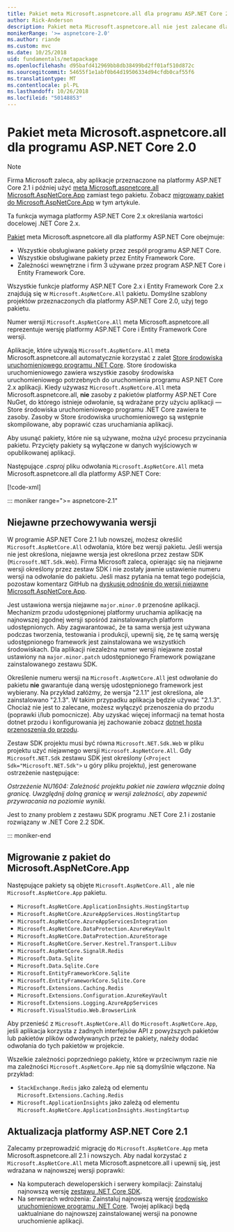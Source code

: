 ```yaml
---
title: Pakiet meta Microsoft.aspnetcore.all dla programu ASP.NET Core 2.0
author: Rick-Anderson
description: Pakiet meta Microsoft.aspnetcore.all nie jest zalecane dla platformy ASP.NET Core 2.1 lub nowszych.
monikerRange: '>= aspnetcore-2.0'
ms.author: riande
ms.custom: mvc
ms.date: 10/25/2018
uid: fundamentals/metapackage
ms.openlocfilehash: d95bafd412969bb8db38499bd2ff01af510d872c
ms.sourcegitcommit: 54655f1e1abf0b64d19506334d94cfdb0caf55f6
ms.translationtype: MT
ms.contentlocale: pl-PL
ms.lasthandoff: 10/26/2018
ms.locfileid: "50148853"
---
```

# <a name="microsoftaspnetcoreall-metapackage-for-aspnet-core-20"></a>Pakiet meta Microsoft.aspnetcore.all dla programu ASP.NET Core 2.0

> [!NOTE]
> Firma Microsoft zaleca, aby aplikacje przeznaczone na platformy ASP.NET Core 2.1 i później użyć [meta Microsoft.aspnetcore.all Microsoft.AspNetCore.App](xref:fundamentals/metapackage-app) zamiast tego pakietu. Zobacz [migrowany pakiet do Microsoft.AspNetCore.App](#migrate) w tym artykule.

Ta funkcja wymaga platformy ASP.NET Core 2.x określania wartości docelowej .NET Core 2.x.

[Pakiet](https://www.nuget.org/packages/Microsoft.AspNetCore.All) meta Microsoft.aspnetcore.all dla platformy ASP.NET Core obejmuje:

* Wszystkie obsługiwane pakiety przez zespół programu ASP.NET Core.
* Wszystkie obsługiwane pakiety przez Entity Framework Core.
* Zależności wewnętrzne i firm 3 używane przez program ASP.NET Core i Entity Framework Core.

Wszystkie funkcje platformy ASP.NET Core 2.x i Entity Framework Core 2.x znajdują się w `Microsoft.AspNetCore.All` pakietu. Domyślne szablony projektów przeznaczonych dla platformy ASP.NET Core 2.0, użyj tego pakietu.

Numer wersji `Microsoft.AspNetCore.All` meta Microsoft.aspnetcore.all reprezentuje wersję platformy ASP.NET Core i Entity Framework Core wersji.

Aplikacje, które używają `Microsoft.AspNetCore.All` meta Microsoft.aspnetcore.all automatycznie korzystać z zalet [Store środowiska uruchomieniowego programu .NET Core](/dotnet/core/deploying/runtime-store). Store środowiska uruchomieniowego zawiera wszystkie zasoby środowiska uruchomieniowego potrzebnych do uruchomienia programu ASP.NET Core 2.x aplikacji. Kiedy używasz `Microsoft.AspNetCore.All` meta Microsoft.aspnetcore.all, **nie** zasoby z pakietów platformy ASP.NET Core NuGet, do którego istnieje odwołanie, są wdrażane przy użyciu aplikacji &mdash; Store środowiska uruchomieniowego programu .NET Core zawiera te zasoby. Zasoby w Store środowiska uruchomieniowego są wstępnie skompilowane, aby poprawić czas uruchamiania aplikacji.

Aby usunąć pakiety, które nie są używane, można użyć procesu przycinania pakietu. Przycięty pakiety są wyłączone w danych wyjściowych w opublikowanej aplikacji.

Następujące *.csproj* pliku odwołania `Microsoft.AspNetCore.All` meta Microsoft.aspnetcore.all dla platformy ASP.NET Core:

[!code-xml[](metapackage/samples/Metapackage.All.Example.csproj?highlight=8)]

::: moniker range=">= aspnetcore-2.1"

## <a name="implicit-versioning"></a>Niejawne przechowywania wersji

W programie ASP.NET Core 2.1 lub nowszej, możesz określić `Microsoft.AspNetCore.All` odwołania, które bez wersji pakietu. Jeśli wersja nie jest określona, niejawne wersja jest określona przez zestaw SDK (`Microsoft.NET.Sdk.Web`). Firma Microsoft zaleca, opierając się na niejawne wersji określony przez zestaw SDK i nie zostały jawnie ustawienie numeru wersji na odwołanie do pakietu. Jeśli masz pytania na temat tego podejścia, pozostaw komentarz GitHub na [dyskusję odnośnie do wersji niejawne Microsoft.AspNetCore.App](https://github.com/aspnet/Docs/issues/6430).

Jest ustawiona wersja niejawne `major.minor.0` przenośne aplikacji. Mechanizm przodu udostępnionej platformy uruchamia aplikację na najnowszej zgodnej wersji spośród zainstalowanych platform udostępnionych. Aby zagwarantować, że ta sama wersja jest używana podczas tworzenia, testowania i produkcji, upewnij się, że tę samą wersję udostępnionego framework jest zainstalowana we wszystkich środowiskach. Dla aplikacji niezależna numer wersji niejawne został ustawiony na `major.minor.patch` udostępnionego Framework powiązane zainstalowanego zestawu SDK.

Określenie numeru wersji na `Microsoft.AspNetCore.All` jest odwołanie do pakietu **nie** gwarantuje daną wersję udostępnionego framework jest wybierany. Na przykład załóżmy, że wersja "2.1.1" jest określona, ale zainstalowano "2.1.3". W takim przypadku aplikacja będzie używać "2.1.3". Chociaż nie jest to zalecane, możesz wyłączyć przenoszenia do przodu (poprawki i/lub pomocnicze). Aby uzyskać więcej informacji na temat hosta dotnet przodu i konfigurowania jej zachowanie zobacz [dotnet hosta przenoszenia do przodu](https://github.com/dotnet/core-setup/blob/master/Documentation/design-docs/roll-forward-on-no-candidate-fx.md).

Zestaw SDK projektu musi być równa `Microsoft.NET.Sdk.Web` w pliku projektu użyć niejawnego wersji `Microsoft.AspNetCore.All`. Gdy `Microsoft.NET.Sdk` zestawu SDK jest określony (`<Project Sdk="Microsoft.NET.Sdk">` u góry pliku projektu), jest generowane ostrzeżenie następujące:

*Ostrzeżenie NU1604: Zależność projektu pakiet nie zawiera włącznie dolną granicę. Uwzględnij dolną granicę w wersji zależności, aby zapewnić przywracania na poziomie wyniki.*

Jest to znany problem z zestawu SDK programu .NET Core 2.1 i zostanie rozwiązany w .NET Core 2.2 SDK.

::: moniker-end

<a name="migrate"></a>

## <a name="migrating-from-microsoftaspnetcoreall-to-microsoftaspnetcoreapp"></a>Migrowanie z pakiet do Microsoft.AspNetCore.App

Następujące pakiety są objęte `Microsoft.AspNetCore.All` , ale nie `Microsoft.AspNetCore.App` pakietu.

* `Microsoft.AspNetCore.ApplicationInsights.HostingStartup`
* `Microsoft.AspNetCore.AzureAppServices.HostingStartup`
* `Microsoft.AspNetCore.AzureAppServicesIntegration`
* `Microsoft.AspNetCore.DataProtection.AzureKeyVault`
* `Microsoft.AspNetCore.DataProtection.AzureStorage`
* `Microsoft.AspNetCore.Server.Kestrel.Transport.Libuv`
* `Microsoft.AspNetCore.SignalR.Redis`
* `Microsoft.Data.Sqlite`
* `Microsoft.Data.Sqlite.Core`
* `Microsoft.EntityFrameworkCore.Sqlite`
* `Microsoft.EntityFrameworkCore.Sqlite.Core`
* `Microsoft.Extensions.Caching.Redis`
* `Microsoft.Extensions.Configuration.AzureKeyVault`
* `Microsoft.Extensions.Logging.AzureAppServices`
* `Microsoft.VisualStudio.Web.BrowserLink`

Aby przenieść z `Microsoft.AspNetCore.All` do `Microsoft.AspNetCore.App`, jeśli aplikacja korzysta z żadnych interfejsów API z powyższych pakietów lub pakietów plików odwoływanych przez te pakiety, należy dodać odwołania do tych pakietów w projekcie.

Wszelkie zależności poprzedniego pakiety, które w przeciwnym razie nie ma zależności `Microsoft.AspNetCore.App` nie są domyślnie włączone. Na przykład:

* `StackExchange.Redis` jako zależą od elementu `Microsoft.Extensions.Caching.Redis`
* `Microsoft.ApplicationInsights` jako zależą od elementu `Microsoft.AspNetCore.ApplicationInsights.HostingStartup`

## <a name="update-aspnet-core-21"></a>Aktualizacja platformy ASP.NET Core 2.1

Zalecamy przeprowadzić migrację do `Microsoft.AspNetCore.App` meta Microsoft.aspnetcore.all 2.1 i nowszych. Aby nadal korzystać z `Microsoft.AspNetCore.All` meta Microsoft.aspnetcore.all i upewnij się, jest wdrażana w najnowszej wersji poprawki:

* Na komputerach deweloperskich i serwery kompilacji: Zainstaluj najnowszą wersję [zestawu .NET Core SDK](https://www.microsoft.com/net/download).
* Na serwerach wdrożenia: Zainstaluj najnowszą wersję [środowisko uruchomieniowe programu .NET Core](https://www.microsoft.com/net/download).
 Twojej aplikacji będą uaktualniane do najnowszej zainstalowanej wersji na ponowne uruchomienie aplikacji.
